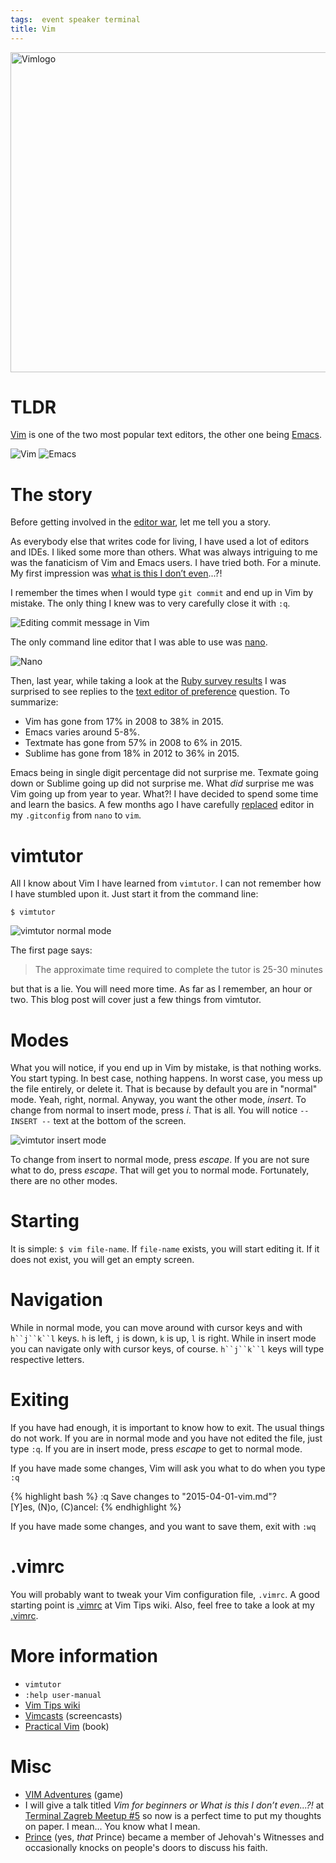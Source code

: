 ```yaml
---
tags:  event speaker terminal
title: Vim
---
```

<a title="By User:D0ktorz [GPL (http://www.gnu.org/licenses/gpl.html)], via Wikimedia Commons" href="https://commons.wikimedia.org/wiki/File%3AVimlogo.svg"><img width="512" alt="Vimlogo" src="//upload.wikimedia.org/wikipedia/commons/thumb/9/9f/Vimlogo.svg/512px-Vimlogo.svg.png"/></a>

# TLDR

[Vim](https://en.wikipedia.org/wiki/Vim_(text_editor)) is one of the two most popular text editors, the other one being [Emacs](https://en.wikipedia.org/wiki/Emacs).

![Vim](/assets/vim.png "Vim")
![Emacs](/assets/emacs.png "Emacs")

# The story

Before getting involved in the [editor war](https://en.wikipedia.org/wiki/Editor_war), let me tell you a story.

As everybody else that writes code for living, I have used a lot of editors and IDEs. I liked some more than others. What was always intriguing to me was the fanaticism of Vim and Emacs users. I have tried both. For a minute. My first impression was [what is this I don’t even](http://knowyourmeme.com/memes/what-is-this-i-dont-even)...?!

I remember the times when I would type `git commit` and end up in Vim by mistake. The only thing I knew was to very carefully close it with `:q`.

![Editing commit message in Vim](/assets/git-commit-vim.png "Editing commit message in Vim")

The only command line editor that I was able to use was [nano](https://en.wikipedia.org/wiki/GNU_nano).

![Nano](/assets/nano.png "Nano")

Then, last year, while taking a look at the [Ruby survey results](http://www.askr.me/ruby) I was surprised to see replies to the [text editor of preference](http://www.askr.me/ruby#6) question. To summarize:

- Vim has gone from 17% in 2008 to 38% in 2015.
- Emacs varies around 5-8%.
- Textmate has gone from 57% in 2008 to 6% in 2015.
- Sublime has gone from 18% in 2012 to 36% in 2015.

Emacs being in single digit percentage did not surprise me. Texmate going down or Sublime going up did not surprise me. What *did* surprise me was Vim going up from year to year. What?! I have decided to spend some time and learn the basics. A few months ago I have carefully [replaced](https://github.com/zeljkofilipin/dotfiles/commit/a21f4bb5834695dafba64e7c59a05694eaf52fdc) editor in my `.gitconfig` from `nano` to `vim`.

# vimtutor

All I know about Vim I have learned from `vimtutor`. I can not remember how I have stumbled upon it. Just start it from the command line:

`$ vimtutor`

![vimtutor normal mode](/assets/vimtutor-normal.png "vimtutor normal mode")

The first page says:

> The approximate time required to complete the tutor is 25-30 minutes

but that is a lie. You will need more time. As far as I remember, an hour or two. This blog post will cover just a few things from vimtutor.

# Modes

What you will notice, if you end up in Vim by mistake, is that nothing works. You start typing. In best case, nothing happens. In worst case, you mess up the file entirely, or delete it. That is because by default you are in "normal" mode. Yeah, right, normal. Anyway, you want the other mode, *insert*. To change from normal to insert mode, press *i*. That is all. You will notice `-- INSERT --` text at the bottom of the screen.

![vimtutor insert mode](/assets/vimtutor-insert.png "vimtutor insert mode")

To change from insert to normal mode, press *escape*. If you are not sure what to do, press *escape*. That will get you to normal mode. Fortunately, there are no other modes.

# Starting

It is simple: `$ vim file-name`. If `file-name` exists, you will start editing it. If it does not exist, you will get an empty screen.

# Navigation

While in normal mode, you can move around with cursor keys and with `h``j``k``l` keys. `h` is left, `j` is down, `k` is up, `l` is right. While in insert mode you can navigate only with cursor keys, of course. `h``j``k``l` keys will type respective letters.

# Exiting

If you have had enough, it is important to know how to exit. The usual things do not work. If you are in normal mode and you have not edited the file, just type `:q`. If you are in insert mode, press *escape* to get to normal mode.

If you have made some changes, Vim will ask you what to do when you type `:q`

{% highlight bash %}
:q
Save changes to "2015-04-01-vim.md"?                                                
[Y]es, (N)o, (C)ancel: 
{% endhighlight %}

If you have made some changes, and you want to save them, exit with `:wq`

# .vimrc

You will probably want to tweak your Vim configuration file, `.vimrc`. A good starting point is [.vimrc](http://vim.wikia.com/wiki/Example_vimrc) at Vim Tips wiki. Also, feel free to take a look at my [.vimrc](https://github.com/zeljkofilipin/dotfiles/blob/master/.vimrc).

# More information

- `vimtutor`
- `:help user-manual`
- [Vim Tips wiki](http://vim.wikia.com/wiki/Vim_Tips_Wiki)
- [Vimcasts](http://vimcasts.org/) (screencasts)
- [Practical Vim](https://pragprog.com/book/dnvim/practical-vim) (book)

# Misc

- [VIM Adventures](http://vim-adventures.com/) (game)
- I will give a talk titled *Vim for beginners or What is this I don’t even...?!* at [Terminal Zagreb Meetup #5](http://www.meetup.com/terminal-zg/events/221415994/) so now is a perfect time to put my thoughts on paper. I mean... You know what I mean.
- [Prince](https://en.wikipedia.org/wiki/Prince_(musician)#Personal_life) (yes, _that_ Prince) became a member of Jehovah's Witnesses and occasionally knocks on people's doors to discuss his faith.
